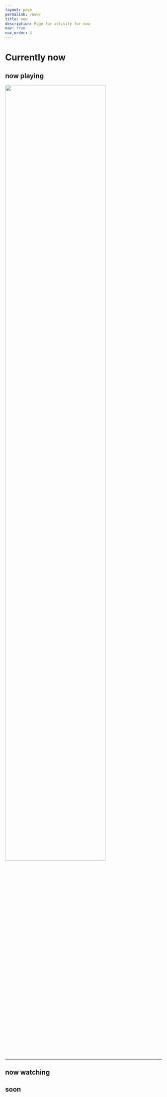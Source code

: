 ```yaml
---
layout: page
permalink: /now/
title: now
description: Page for activity for now
nav: true
nav_order: 4
---
```


# Currently now #

## now playing ##
<img src="https://aoi.tana.moe/naturbrilian?color_mode=dark&fill=%232b7fff&transparent=true" width="80%" />

---

## now watching ##
soon
---
